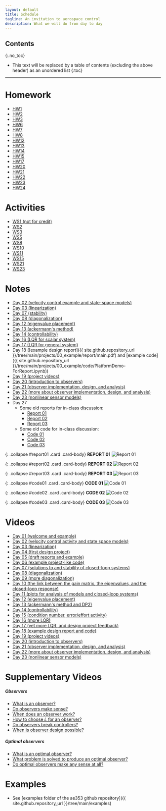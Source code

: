 ```yaml
---
layout: default
title: Schedule
tagline: An invitation to aerospace control
description: What we will do from day to day
---
```


## Contents
{:.no_toc}

* This text will be replaced by a table of contents (excluding the above header) as an unordered list
{:toc}

---

# Homework

* [HW1](https://www.prairielearn.org/pl/course_instance/129078/assessment/2316731)
* [HW2](https://www.prairielearn.org/pl/course_instance/129078/assessment/2316751)
* [HW3](https://www.prairielearn.org/pl/course_instance/129078/assessment/2316827)
* [HW6](https://www.prairielearn.org/pl/course_instance/129078/assessment/2317020)
* [HW7](https://www.prairielearn.org/pl/course_instance/129078/assessment/2317073)
* [HW8](https://www.prairielearn.org/pl/course_instance/129078/assessment/2317106)
* [HW12](https://www.prairielearn.org/pl/course_instance/129078/assessment/2317506)
* [HW13](https://www.prairielearn.org/pl/course_instance/129078/assessment/2317548)
* [HW14](https://www.prairielearn.org/pl/course_instance/129078/assessment/2317606)
* [HW15](https://www.prairielearn.org/pl/course_instance/129078/assessment/2317630)
* [HW17](https://www.prairielearn.org/pl/course_instance/129078/assessment/2317709)
* [HW20](https://www.prairielearn.org/pl/course_instance/129078/assessment/2317860)
* [HW21](https://www.prairielearn.org/pl/course_instance/129078/assessment/2317891)
* [HW22](https://www.prairielearn.org/pl/course_instance/129078/assessment/2318052)
* [HW23](https://www.prairielearn.org/pl/course_instance/129078/assessment/2318085)
* [HW24](https://www.prairielearn.org/pl/course_instance/129078/assessment/2318114)

# Activities

* [WS1 (not for credit)](https://www.prairielearn.org/pl/course_instance/129078/assessment/2316729)
* [WS2](https://www.prairielearn.org/pl/course_instance/129078/assessment/2316748)
* [WS3](https://www.prairielearn.org/pl/course_instance/129078/assessment/2316828)
* [WS5](https://www.prairielearn.org/pl/course_instance/129078/assessment/2316967)
* [WS8](https://www.prairielearn.org/pl/course_instance/129078/assessment/2317107)
* [WS10](https://www.prairielearn.org/pl/course_instance/129078/assessment/2317236)
* [WS11](https://www.prairielearn.org/pl/course_instance/129078/assessment/2317296)
* [WS15](https://www.prairielearn.org/pl/course_instance/129078/assessment/2317632)
* [WS21](https://www.prairielearn.org/pl/course_instance/129078/assessment/2317861)
* [WS23](https://www.prairielearn.org/pl/course_instance/129078/assessment/2318057)

# Notes

* [Day 02 (velocity control example and state-space models)](notes/Day02-StateSpace.pdf)
* [Day 03 (linearization)](notes/Day03-Linearization.pdf)
* [Day 07 (stability)](notes/Day07-Stability.pdf)
* [Day 08 (diagonalization)](notes/Day08-Diagonalization.pdf)
* [Day 12 (eigenvalue placement)](notes/Day12-EigenvaluePlacement.pdf)
* [Day 13 (ackermann's method)](notes/Day13-AckermannsMethod.pdf)
* [Day 14 (controllability)](notes/Day14-Controllability.pdf)
* [Day 16 (LQR for scalar system)](notes/Day16-LQR-Scalar.pdf)
* [Day 17 (LQR for general system)](notes/Day17-LQR-General.pdf)
* Day 18 ([example design report]({{ site.github.repository_url }}/tree/main/projects/00_example/report/main.pdf) and [example code]({{ site.github.repository_url }}/tree/main/projects/00_example/code/PlatformDemo-ForReport.ipynb))
* [Day 19 (project videos)](https://docs.google.com/document/d/1XggcJWQ1uRCqQvlQwUoprhI2KRj-ux5pGxMiAPtYdEU/edit?usp=sharing)
* [Day 20 (introduction to observers)](notes/Day20-Observers.pdf)
* [Day 21 (observer implementation, design, and analysis)](notes/Day21-MoreObservers.pdf)
* [Day 22 (more about observer implementation, design, and analysis)](notes/Day22-EvenMoreObservers.pdf)
* [Day 23 (nonlinear sensor models)](notes/Day23-NonlinearSensorModels.pdf)
* Day 27
    * Some old reports for in-class discussion:
        - <a role="button" data-bs-toggle="collapse" href="#report01" aria-expanded="false" aria-controls="report01">Report 01</a>
        - <a role="button" data-bs-toggle="collapse" href="#report02" aria-expanded="false" aria-controls="report02">Report 02</a>
        - <a role="button" data-bs-toggle="collapse" href="#report03" aria-expanded="false" aria-controls="report03">Report 03</a>
    * Some old code for in-class discussion:
        - <a role="button" data-bs-toggle="collapse" href="#code01" aria-expanded="false" aria-controls="code01">Code 01</a>
        - <a role="button" data-bs-toggle="collapse" href="#code02" aria-expanded="false" aria-controls="code02">Code 02</a>
        - <a role="button" data-bs-toggle="collapse" href="#code03" aria-expanded="false" aria-controls="code03">Code 03</a>

{: .collapse #report01 .card .card-body}
**REPORT 01**
![Report 01](images/report01.png)

{: .collapse #report02 .card .card-body}
**REPORT 02**
![Report 02](images/report02.png)

{: .collapse #report03 .card .card-body}
**REPORT 03**
![Report 03](images/report03.png)

{: .collapse #code01 .card .card-body}
**CODE 01**
![Code 01](images/code01.png)

{: .collapse #code02 .card .card-body}
**CODE 02**
![Code 02](images/code02.png)

{: .collapse #code03 .card .card-body}
**CODE 03**
![Code 03](images/code03.png)

# Videos

* [Day 01 (welcome and example)](https://mediaspace.illinois.edu/media/t/1_ik3qndbb/243767652)
* [Day 02 (velocity control activity and state space models)](https://mediaspace.illinois.edu/media/t/1_x72u7o60/243767652)
* [Day 03 (linearization)](https://mediaspace.illinois.edu/media/t/1_p1vp1ha2/243767652)
* [Day 04 (first design project)](https://mediaspace.illinois.edu/media/t/1_hcj6h99p/243767652)
* [Day 05 (draft reports and example)](https://mediaspace.illinois.edu/media/t/1_i72xge6f/243767652)
* [Day 06 (example project-like code)](https://mediaspace.illinois.edu/media/t/1_vj19myeq/243767652)
* [Day 07 (solutions to and stability of closed-loop systems)](https://mediaspace.illinois.edu/media/t/1_bacl868j/243767652)
* [Day 08 (diagonalization)](https://mediaspace.illinois.edu/media/t/1_q4cbmprq/243767652)
* [Day 09 (more diagonalization)](https://mediaspace.illinois.edu/media/t/1_xyf3p21x/243767652)
* [Day 10 (the link between the gain matrix, the eigenvalues, and the closed-loop response)](https://mediaspace.illinois.edu/media/t/1_vywmz0x6/243767652)
* [Day 11 (plots for analysis of models and closed-loop systems)](https://mediaspace.illinois.edu/media/t/1_61esk1zn/243767652)
* [Day 12 (eigenvalue placement)](https://mediaspace.illinois.edu/media/t/1_026wll6d/243767652)
* [Day 13 (ackermann's method and DP2)](https://mediaspace.illinois.edu/media/t/1_4f9icom6/243767652)
* [Day 14 (controllability)](https://mediaspace.illinois.edu/media/t/1_t206zxiv/243767652)
* [Day 15 (condition number, error/effort activity)](https://mediaspace.illinois.edu/media/t/1_svo8okjr/243767652)
* [Day 16 (more LQR)](https://mediaspace.illinois.edu/media/t/1_8yro7wse/243767652)
* [Day 17 (yet more LQR, and design project feedback)](https://mediaspace.illinois.edu/media/t/1_8q6hzas5/243767652)
* [Day 18 (example design report and code)](https://mediaspace.illinois.edu/media/t/1_77zvw83g/243767652)
* [Day 19 (project videos)](https://mediaspace.illinois.edu/media/t/1_v870t5lp/243767652)
* [Day 20 (introduction to observers)](https://mediaspace.illinois.edu/media/t/1_yc8yxfnv/243767652)
* [Day 21 (observer implementation, design, and analysis)](https://mediaspace.illinois.edu/media/t/1_ycmlgk8m/243767652)
* [Day 22 (more about observer implementation, design, and analysis)](https://mediaspace.illinois.edu/media/t/1_zznp17o8/243767652)
* [Day 23 (nonlinear sensor models)](https://mediaspace.illinois.edu/media/t/1_hu9beo6t/243767652)

# Supplementary Videos

##### Observers

* [What is an observer?](https://mediaspace.illinois.edu/media/t/1_bwsv03zv/243767652)
* [Do observers make sense?](https://mediaspace.illinois.edu/media/t/1_xf9cytda/243767652)
* [When does an observer work?](https://mediaspace.illinois.edu/media/t/1_ma7mf2v3/243767652)
* [How to choose $L$ for an observer?](https://mediaspace.illinois.edu/media/t/1_6kd1vo4k/243767652)
* [Do observers break controllers?](https://mediaspace.illinois.edu/media/t/1_93pesfka/243767652)
* [When is observer design possible?](https://mediaspace.illinois.edu/media/t/1_rxgahknr/243767652)

##### Optimal observers

* [What is an optimal observer?](https://mediaspace.illinois.edu/media/t/1_m5ku4a2i/243767652)
* [What problem is solved to produce an optimal observer?](https://mediaspace.illinois.edu/media/t/1_cvfqo0i0/243767652)
* [Do optimal observers make any sense at all?](https://mediaspace.illinois.edu/media/t/1_axx6h2yg/243767652)

# Examples

* See [examples folder of the ae353 github repository]({{ site.github.repository_url }}/tree/main/examples)
